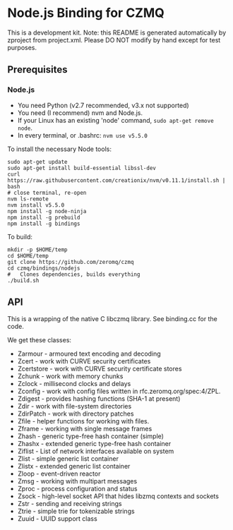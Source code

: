 # Node.js Binding for CZMQ

This is a development kit. Note: this README is generated automatically
by zproject from project.xml. Please DO NOT modify by hand except for test
purposes.

## Prerequisites

### Node.js

* You need Python (v2.7 recommended, v3.x not supported)
* You need (I recommend) nvm and Node.js.
* If your Linux has an existing 'node' command, `sudo apt-get remove node`.
* In every terminal, or .bashrc: `nvm use v5.5.0`

To install the necessary Node tools:

```
sudo apt-get update
sudo apt-get install build-essential libssl-dev
curl https://raw.githubusercontent.com/creationix/nvm/v0.11.1/install.sh | bash
# close terminal, re-open
nvm ls-remote
nvm install v5.5.0
npm install -g node-ninja
npm install -g prebuild
npm install -g bindings
```

To build:

```
mkdir -p $HOME/temp
cd $HOME/temp
git clone https://github.com/zeromq/czmq
cd czmq/bindings/nodejs
#   Clones dependencies, builds everything
./build.sh
```

## API

This is a wrapping of the native C libczmq library. See binding.cc for the code.

We get these classes:

* Zarmour - armoured text encoding and decoding
* Zcert - work with CURVE security certificates
* Zcertstore - work with CURVE security certificate stores
* Zchunk - work with memory chunks
* Zclock - millisecond clocks and delays
* Zconfig - work with config files written in rfc.zeromq.org/spec:4/ZPL.
* Zdigest - provides hashing functions (SHA-1 at present)
* Zdir - work with file-system directories
* ZdirPatch - work with directory patches
* Zfile - helper functions for working with files.
* Zframe - working with single message frames
* Zhash - generic type-free hash container (simple)
* Zhashx - extended generic type-free hash container
* Ziflist - List of network interfaces available on system
* Zlist - simple generic list container
* Zlistx - extended generic list container
* Zloop - event-driven reactor
* Zmsg - working with multipart messages
* Zproc - process configuration and status
* Zsock - high-level socket API that hides libzmq contexts and sockets
* Zstr - sending and receiving strings
* Ztrie - simple trie for tokenizable strings
* Zuuid - UUID support class
